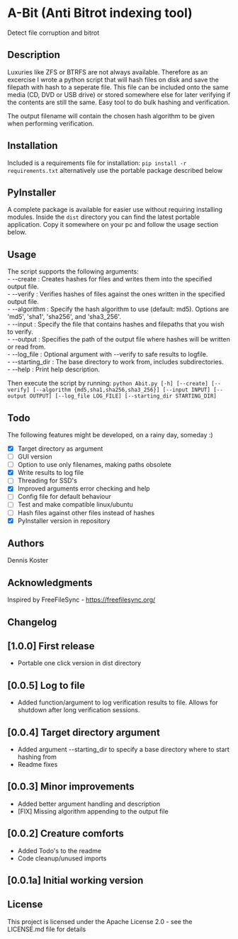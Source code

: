 # A-Bit (Anti Bitrot indexing tool)
Detect file corruption and bitrot

## Description
Luxuries like ZFS or BTRFS are not always available. Therefore as an excercise I wrote a python script that will hash files on disk and save the filepath with hash to a seperate file. This file can be included onto the same media (CD, DVD or USB drive) or stored somewhere else for later verifying if the contents are still the same. Easy tool to do bulk hashing and verification.

The output filename will contain the chosen hash algorithm to be given when performing verification.

## Installation
Included is a requirements file for installation: `pip install -r requirements.txt`
alternatively use the portable package described below

## PyInstaller
A complete package is available for easier use without requiring installing modules.
Inside the `dist` directory you can find the latest portable application. Copy it somewhere on your pc and follow the usage section below. 

## Usage
The script supports the following arguments:<br>
      - --create                : Creates hashes for files and writes them into the specified output file.<br>
      - --verify                : Verifies hashes of files against the ones written in the specified output file.<br>
      - --algorithm             : Specify the hash algorithm to use (default: md5). Options are 'md5', 'sha1', 'sha256', and 'sha3_256'.<br>
      - --input                 : Specify the file that contains hashes and filepaths that you wish to verify.<br>
      - --output                : Specifies the path of the output file where hashes will be written or read from.<br>
      - --log_file              : Optional argument with --verify to safe results to logfile.<br>
      - --starting_dir          : The base directory to work from, includes subdirectories.<br>
      - --help                  : Print help description.<br>

Then execute the script by running: `python Abit.py [-h] [--create] [--verify] [--algorithm {md5,sha1,sha256,sha3_256}] [--input INPUT] [--output OUTPUT] [--log_file LOG_FILE] [--starting_dir STARTING_DIR]`

## Todo
The following features might be developed, on a rainy day, someday :)
- [x] Target directory as argument
- [ ] GUI version
- [ ] Option to use only filenames, making paths obsolete 
- [x] Write results to log file
- [ ] Threading for SSD's
- [x] Improved arguments error checking and help
- [ ] Config file for default behaviour
- [ ] Test and make compatible linux/ubuntu
- [ ] Hash files against other files instead of hashes
- [x] PyInstaller version in repository

## Authors
Dennis Koster 

## Acknowledgments
Inspired by FreeFileSync - https://freefilesync.org/

## Changelog

## [1.0.0] First release
- Portable one click version in dist directory

## [0.0.5] Log to file
- Added function/argument to log verification results to file. Allows for shutdown after long verification sessions.

## [0.0.4] Target directory argument
- Added argument --starting_dir to specify a base directory where to start hashing from
- Readme fixes

## [0.0.3] Minor improvements
- Added better argument handling and description
- [FIX] Missing algorithm appending to the output file

## [0.0.2] Creature comforts
- Added Todo's to the readme
- Code cleanup/unused imports

## [0.0.1a] Initial working version

## License
This project is licensed under the Apache License 2.0 - see the LICENSE.md file for details
